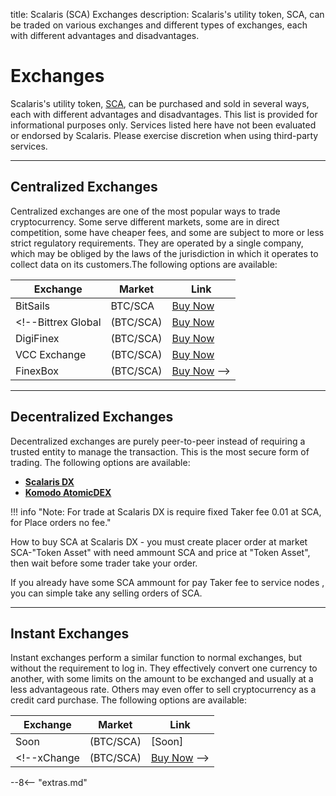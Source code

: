 title: Scalaris (SCA) Exchanges
description: Scalaris's utility token, SCA, can be traded on various exchanges and different types of  exchanges, each with different advantages and disadvantages.


# Exchanges
Scalaris's utility token, [SCA](/blockchain/introduction), can be purchased and sold in several ways, each with different advantages and disadvantages. This list is provided for informational purposes only. Services listed here have not been evaluated or endorsed by Scalaris. Please exercise discretion when using third-party services.

---

## Centralized Exchanges
Centralized exchanges are one of the most popular ways to trade cryptocurrency. Some serve different markets, some are in direct competition, some have cheaper fees, and some are subject to more or less strict regulatory requirements. They are operated by a single company, which may be obliged by the laws of the jurisdiction in which it operates to collect data on its customers.The following options are available:

Exchange        | Market        | Link
----------------|---------------|------
BitSails            | BTC/SCA   | [Buy Now](https://www.bitsails.com/market?MarketName=BTC-SCA)
<!--Bittrex Global  | (BTC/SCA)   | [Buy Now](https://global.bittrex.com/Market/Index?MarketName=BTC-SCA)
DigiFinex       | (BTC/SCA)   | [Buy Now](https://www.digifinex.io/en-ww/trade/BTC/SCA)
VCC Exchange    | (BTC/SCA)   | [Buy Now](https://vcc.exchange/exchange/basic?currency=btc&coin=block)
FinexBox        | (BTC/SCA)   | [Buy Now](https://www.finexbox.com/market/pair/SCA-BTC.html) -->

---

## Decentralized Exchanges
Decentralized exchanges are purely peer-to-peer instead of requiring a trusted entity to manage the transaction. This is the most secure form of trading. The following options are available:


* [__Scalaris DX__](/scalarisdx/setup)
* [__Komodo AtomicDEX__](https://komodoplatform.com/en/wallets.html)

!!! info "Note: For trade at Scalaris DX is require fixed Taker fee 0.01 at SCA, for Place orders no fee."

How to buy SCA at Scalaris DX - you must create placer order at market SCA-"Token Asset" with need ammount SCA and price at "Token Asset", then wait before some trader take your order.

If you already have some SCA ammount for pay Taker fee to service nodes , you can simple take any selling orders of SCA.

---

## Instant Exchanges
Instant exchanges perform a similar function to normal exchanges, but without the requirement to log in. They effectively convert one currency to another, with some limits on the amount to be exchanged and usually at a less advantageous rate. Others may even offer to sell cryptocurrency as a credit card purchase. The following options are available:

Exchange        | Market        | Link
----------------|---------------|------
Soon            | (BTC/SCA)   | [Soon]
<!--xChange         | (BTC/SCA)   | [Buy Now](https://xchange.me/) -->













<script type="text/javascript">
// read instructions for related links in ../snippets/extras.md
var relatedLinks = [];
</script>

--8<-- "extras.md"





